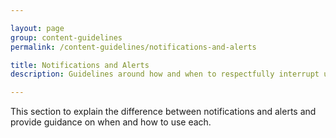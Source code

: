 ```yaml
---

layout: page
group: content-guidelines
permalink: /content-guidelines/notifications-and-alerts

title: Notifications and Alerts
description: Guidelines around how and when to respectfully interrupt users

---
```


This section to explain the difference between notifications and alerts and provide guidance on when and how to use each.
